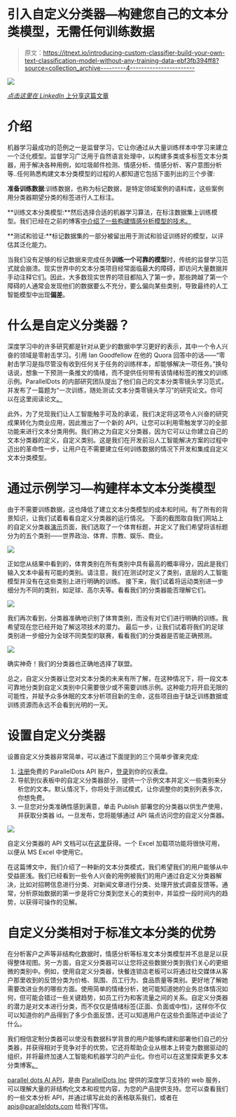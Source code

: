 # 引入自定义分类器—构建您自己的文本分类模型，无需任何训练数据

> 原文：<https://itnext.io/introducing-custom-classifier-build-your-own-text-classification-model-without-any-training-data-ebf3fb394ff8?source=collection_archive---------4----------------------->

![](img/eac493a60583b0ce69c168b3cbbee0ae.png)

[*点击这里在 LinkedIn* 上分享这篇文章](https://www.linkedin.com/cws/share?url=https%3A%2F%2Fitnext.io%2Fintroducing-custom-classifier-build-your-own-text-classification-model-without-any-training-data-ebf3fb394ff8)

# 介绍

机器学习最成功的范例之一是监督学习，它让你通过从大量训练样本中学习来建立一个泛化模型。监督学习广泛用于自然语言处理中，以构建多类或多标签文本分类器，用于解决各种用例，如垃圾邮件检测、情感分析、情感分析、客户意图分析等..任何熟悉构建文本分类模型的过程的人都知道它包括下面列出的三个步骤:

**准备训练数据**:训练数据，也称为标记数据，是特定领域案例的语料库，这些案例用分类器期望分类的标签进行人工标注。

**训练文本分类模型:**然后选择合适的机器学习算法，在标注数据集上训练模型。我们已经在之前的博客[中介绍了一些构建情感分析模型的技术。](http://blog.paralleldots.com/data-science/breakthrough-research-papers-and-models-for-sentiment-analysis/)

**测试和验证:**标记数据集的一部分被留出用于测试和验证训练好的模型，以评估其泛化能力。

当我们没有足够的标记数据来完成任务**训练一个可靠的模型**时，传统的监督学习范式就会崩溃。现实世界中的文本分类项目经常面临最大的障碍，即访问大量数据并手动注释它们。因此，大多数现实世界的项目都陷入了第一步。那些跨越了第一个障碍的人通常会发现他们的数据要么不充分，要么偏向某些类别，导致最终的人工智能模型中出现**偏差**。

# 什么是自定义分类器？

深度学习中的许多研究都是针对从更少的数据中学习更好的表示，其中一个令人兴奋的领域是零射击学习。引用 Ian Goodfellow 在他的 Quora 回答中的话——“零射击学习是指尽管没有收到任何关于任务的训练样本，却能够解决一项任务。”换句话说，想象一下预测一条推文的情绪，而不提供任何带有该情绪标签的推文的训练示例。ParallelDots 的内部研究团队提出了他们自己的文本分类零镜头学习范式，并发布了一篇题为“一次训练，随处测试:文本分类零镜头学习”的研究论文。你可以在这里阅读论文[。](https://paralleldots.xyz/Zero-Shot-Learning-for-Text-Classification)

此外，为了兑现我们让人工智能触手可及的承诺，我们决定将这项令人兴奋的研究成果转化为商业应用，因此推出了一个新的 API，让您可以利用零触发学习的全部功能来进行文本分类用例。我们称之为自定义分类器，因为它可以让你建立自己的文本分类器的定义，自定义类别。这是我们在开发前沿人工智能解决方案的过程中迈出的革命性一步，让用户在不需要建立任何训练数据的情况下开发和集成自定义文本分类模型。

# 通过示例学习—构建样本文本分类模型

由于不需要训练数据，这也降低了建立文本分类模型的成本和时间。有了所有的背景知识，让我们试着看看自定义分类器的运行情况。
下面的截图取自我们网站上的自定义分类器[演示](https://www.paralleldots.com/custom-classifier)页面，我们选取了一个体育标题，并定义了我们希望将该标题分为的五个类别——世界政治、体育、宗教、娱乐、商业。

![](img/6e8afc545ae042ffd1a63ba27dd0d1d4.png)

正如您从结果中看到的，体育类别在所有类别中具有最高的概率得分，因此是我们输入文本中最有可能的类别。请注意，我们在测试时定义了类别，底层的人工智能模型并没有在这些类别上进行明确的训练。
接下来，我们试着将运动类别进一步细分为不同的类别，如足球、高尔夫等。看看我们的分类器能否理解它们。

![](img/8742b0521ef5585f7f44386b4cfaf49e.png)

我们再次看到，分类器准确地识别了体育类别，而没有对它们进行明确的训练。我希望现在您已经开始了解这项技术的潜力。
最后一步，让我们试着将我们的足球类别进一步细分为全球不同类型的联赛，看看我们的分类器是否能正确预测。

![](img/427215506fb92c8b7134536fa7b28769.png)

确实神奇！我们的分类器也正确地选择了联盟。

总之，自定义分类器让您对文本分类的未来有所了解，在这种情况下，将一段文本可靠地分类到自定义类别中只需要很少或不需要训练示例。这种能力将开启无限的可能性，并赋予众多休眠的文本分析项目新的生命，这些项目由于缺乏训练数据或训练资源而永远不会看到光明的一天。

# 设置自定义分类器

设置自定义分类器非常简单，可以通过下面提到的三个简单步骤来完成:

1.  [注册](https://www.paralleldots.com/sign-up)免费的 ParallelDots API 账户，[登录](https://user.apis.paralleldots.com/user_dashboard)到你的仪表盘。
2.  导航到仪表板中的自定义分类器部分，提供一个示例文本并定义一些类别来分析您的文本。默认情况下，你将处于测试模式，让你调整你的类别列表多次，你想免费。
3.  一旦您对分类准确性感到满意，单击 Publish 部署您的分类器以供生产使用，并获取分类器 id。一旦发布，您将能够通过 API 端点访问您的自定义分类器。

![](img/26f9ec1ab461c866e35ef6ccca367709.png)

自定义分类器的 API 文档可以在[这里](https://www.paralleldots.com/docs)获得。一个 Excel 加载项功能将很快可用，以便从 MS Excel 中使用它。

在这篇博文中，我们介绍了一种新的文本分类模式，我们希望我们的用户能够从中受益匪浅。我们已经看到一些令人兴奋的用例被我们的用户通过自定义分类器解决，比如对招聘信息进行分类、对新闻文章进行分类、处理开放式调查反馈等。通常，分析原始数据的第一步是将它分类到您关心的类别中，并监控一段时间内的趋势，以获得可操作的见解。

# 自定义分类相对于标准文本分类的优势

在分析客户之声等非结构化数据时，情感分析等标准文本分类模型并不总是足以获得整体视图。另一方面，自定义分类器可以让您将这些数据分类到我们关心的更细微的类别中。例如，使用自定义分类器，快餐连锁店老板可以将通过社交媒体从客户那里收到的反馈分类为价格、氛围、员工行为、食品质量等类别。更好地了解她需要改进业务的哪些方面。使用简单的情绪分析，她可能知道她的业务总体情况如何，但可能会错过一些关键趋势，如员工行为和客流量之间的关系。自定义分类器的潜力是对文本进行分类，而不仅仅是情绪标签(正面、负面或中性)，这样你不仅可以知道你的产品得到了多少负面反馈，还可以知道用户在这些负面陈述中谈论了什么。

我们相信定制分类器可以使没有数据科学背景的用户能够构建和部署他们自己的分类器，并获得相对于竞争对手的优势。它还将帮助企业从根本上转变为数据驱动的组织，并将最终加速人工智能和机器学习的产业化。你也可以在这里探索更多文本分类博客[。](http://blog.paralleldots.com/category/product/text-analytics/)

[parallel dots AI API](https://www.paralleldots.com/)，是由 [ParallelDots Inc](https://paralleldots.xyz/) 提供的深度学习支持的 web 服务，可以理解大量的非结构化文本和视觉内容，为您的产品提供支持。您可以查看我们的一些文本分析 API，并通过填写此处的表格联系我们，或者在 apis@paralleldots.com 给我们写信。